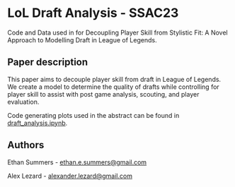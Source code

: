 # LoL Draft Analysis - SSAC23

Code and Data used in for Decoupling Player Skill from Stylistic Fit: A Novel Approach to Modelling Draft in League of Legends.

## Paper description

This paper aims to decouple player skill from draft in League of Legends. We create a model to determine the quality of drafts while controlling for player skill to assist with post game analysis, scouting, and player evaluation.

Code generating plots used in the abstract can be found in [draft_analysis.ipynb](draft_analysis.ipynb). 

## Authors

Ethan Summers - ethan.e.summers@gmail.com

Alex Lezard - alexander.lezard@gmail.com
